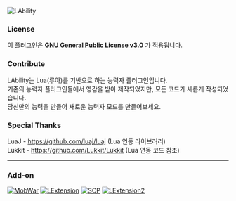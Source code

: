 ![LAbility](https://user-images.githubusercontent.com/30228621/145702029-17ecfee6-6838-4405-91e3-2bdc88564e19.png)
### License
이 플러그인은 [**GNU General Public License v3.0**](https://www.gnu.org/licenses/gpl-3.0.en.html) 가 적용됩니다. 
### Contribute
LAbility는 Lua(루아)를 기반으로 하는 능력자 플러그인입니다.\
기존의 능력자 플러그인들에서 영감을 받아 제작되었지만, 모든 코드가 새롭게 작성되었습니다.\
당신만의 능력을 만들어 새로운 능력자 모드를 만들어보세요.
### Special Thanks
LuaJ - https://github.com/luaj/luaj (Lua 연동 라이브러리)\
Lukkit - https://github.com/Lukkit/Lukkit (Lua 연동 코드 참조)
***
### Add-on
[![MobWar](https://user-images.githubusercontent.com/30228621/145704497-ee1ab8c1-725e-478f-bc11-7caa54d0a779.png)](https://github.com/LuaAbility/MobWar)
[![LExtension](https://user-images.githubusercontent.com/30228621/147867380-f73b287d-686c-4a92-8c8c-ce585cd729bb.png)](https://github.com/LuaAbility/L-Extension-1)
[![SCP](https://user-images.githubusercontent.com/30228621/148967138-bdcccf3b-3ec3-4ad4-8f95-456374fc1661.png)](https://github.com/LuaAbility/SCP)
[![LExtension2](https://user-images.githubusercontent.com/30228621/149660053-4de55627-18bb-4f79-a34a-a7df6c14dce1.png)](https://github.com/LuaAbility/L-Extension-2)
